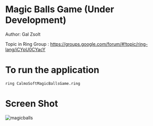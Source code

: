 Magic Balls Game (Under Development)
====================================

Author: Gal Zsolt

Topic in Ring Group : https://groups.google.com/forum/#!topic/ring-lang/iCYpU0CYacY

# To run the application

	ring CalmoSoftMagicBallsGame.ring

# Screen Shot

![magicballs](https://raw.githubusercontent.com/ring-lang/ring/master/applications/magicballs/images/MagicBallsGame.jpg)


